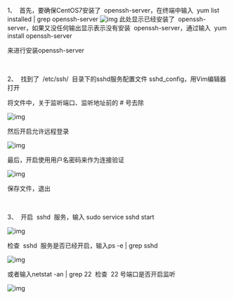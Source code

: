 1、  首先，要确保CentOS7安装了  openssh-server，在终端中输入  yum list installed | grep openssh-server
![img](https://img-blog.csdn.net/20161008123201530?watermark/2/text/aHR0cDovL2Jsb2cuY3Nkbi5uZXQv/font/5a6L5L2T/fontsize/400/fill/I0JBQkFCMA==/dissolve/70/gravity/Center)
此处显示已经安装了  openssh-server，如果又没任何输出显示表示没有安装  openssh-server，通过输入  yum install openssh-server

来进行安装openssh-server

 

2、  找到了  /etc/ssh/  目录下的sshd服务配置文件 sshd_config，用Vim编辑器打开

将文件中，关于监听端口、监听地址前的 # 号去除

![img](https://img-blog.csdn.net/20161008123807764?watermark/2/text/aHR0cDovL2Jsb2cuY3Nkbi5uZXQv/font/5a6L5L2T/fontsize/400/fill/I0JBQkFCMA==/dissolve/70/gravity/Center)

然后开启允许远程登录

![img](https://img-blog.csdn.net/20161008123926358?watermark/2/text/aHR0cDovL2Jsb2cuY3Nkbi5uZXQv/font/5a6L5L2T/fontsize/400/fill/I0JBQkFCMA==/dissolve/70/gravity/Center)

最后，开启使用用户名密码来作为连接验证

![img](https://img-blog.csdn.net/20161008124037166?watermark/2/text/aHR0cDovL2Jsb2cuY3Nkbi5uZXQv/font/5a6L5L2T/fontsize/400/fill/I0JBQkFCMA==/dissolve/70/gravity/Center)

保存文件，退出

 

3、  开启  sshd  服务，输入 sudo service sshd start

![img](https://img-blog.csdn.net/20161008124204950?watermark/2/text/aHR0cDovL2Jsb2cuY3Nkbi5uZXQv/font/5a6L5L2T/fontsize/400/fill/I0JBQkFCMA==/dissolve/70/gravity/Center)

检查  sshd  服务是否已经开启，输入ps -e | grep sshd

![img](https://img-blog.csdn.net/20161008124257998?watermark/2/text/aHR0cDovL2Jsb2cuY3Nkbi5uZXQv/font/5a6L5L2T/fontsize/400/fill/I0JBQkFCMA==/dissolve/70/gravity/Center)

或者输入netstat -an | grep 22  检查  22 号端口是否开启监听

![img](https://img-blog.csdn.net/20161008124408719?watermark/2/text/aHR0cDovL2Jsb2cuY3Nkbi5uZXQv/font/5a6L5L2T/fontsize/400/fill/I0JBQkFCMA==/dissolve/70/gravity/Center)